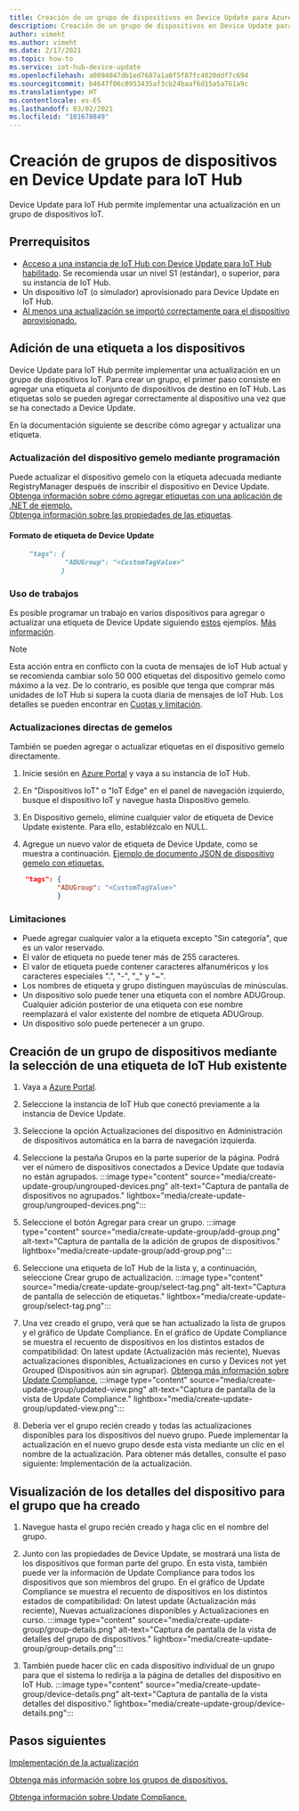 ```yaml
---
title: Creación de un grupo de dispositivos en Device Update para Azure IoT Hub | Microsoft Docs
description: Creación de un grupo de dispositivos en Device Update para Azure IoT Hub
author: vimeht
ms.author: vimeht
ms.date: 2/17/2021
ms.topic: how-to
ms.service: iot-hub-device-update
ms.openlocfilehash: a0894047db1ed7687a1a0f5f87fc4020ddf7c694
ms.sourcegitcommit: b4647f06c0953435af3cb24baaf6d15a5a761a9c
ms.translationtype: HT
ms.contentlocale: es-ES
ms.lasthandoff: 03/02/2021
ms.locfileid: "101678849"
---
```

# <a name="create-device-groups-in-device-update-for-iot-hub"></a>Creación de grupos de dispositivos en Device Update para IoT Hub
Device Update para IoT Hub permite implementar una actualización en un grupo de dispositivos IoT.

## <a name="prerequisites"></a>Prerrequisitos

* [Acceso a una instancia de IoT Hub con Device Update para IoT Hub habilitado](create-device-update-account.md). Se recomienda usar un nivel S1 (estándar), o superior, para su instancia de IoT Hub. 
* Un dispositivo IoT (o simulador) aprovisionado para Device Update en IoT Hub.
* [Al menos una actualización se importó correctamente para el dispositivo aprovisionado.](import-update.md)

## <a name="add-a-tag-to-your-devices"></a>Adición de una etiqueta a los dispositivos  

Device Update para IoT Hub permite implementar una actualización en un grupo de dispositivos IoT. Para crear un grupo, el primer paso consiste en agregar una etiqueta al conjunto de dispositivos de destino en IoT Hub. Las etiquetas solo se pueden agregar correctamente al dispositivo una vez que se ha conectado a Device Update.

En la documentación siguiente se describe cómo agregar y actualizar una etiqueta.

### <a name="programmatically-update-device-twin"></a>Actualización del dispositivo gemelo mediante programación

Puede actualizar el dispositivo gemelo con la etiqueta adecuada mediante RegistryManager después de inscribir el dispositivo en Device Update. 
[Obtenga información sobre cómo agregar etiquetas con una aplicación de .NET de ejemplo.](../iot-hub/iot-hub-csharp-csharp-twin-getstarted.md)  
[Obtenga información sobre las propiedades de las etiquetas](../iot-hub/iot-hub-devguide-device-twins.md#tags-and-properties-format).

#### <a name="device-update-tag-format"></a>Formato de etiqueta de Device Update

```markdown
     "tags": {
              "ADUGroup": "<CustomTagValue>"
             }
```

### <a name="using-jobs"></a>Uso de trabajos

Es posible programar un trabajo en varios dispositivos para agregar o actualizar una etiqueta de Device Update siguiendo [estos](../iot-hub/iot-hub-devguide-jobs.md) ejemplos. [Más información](../iot-hub/iot-hub-csharp-csharp-schedule-jobs.md).

  > [!NOTE] 
  > Esta acción entra en conflicto con la cuota de mensajes de IoT Hub actual y se recomienda cambiar solo 50 000 etiquetas del dispositivo gemelo como máximo a la vez. De lo contrario, es posible que tenga que comprar más unidades de IoT Hub si supera la cuota diaria de mensajes de IoT Hub. Los detalles se pueden encontrar en [Cuotas y limitación](../iot-hub/iot-hub-devguide-quotas-throttling.md#quotas-and-throttling).

### <a name="direct-twin-updates"></a>Actualizaciones directas de gemelos

También se pueden agregar o actualizar etiquetas en el dispositivo gemelo directamente.

1. Inicie sesión en [Azure Portal](https://portal.azure.com) y vaya a su instancia de IoT Hub.

2. En "Dispositivos IoT" o "IoT Edge" en el panel de navegación izquierdo, busque el dispositivo IoT y navegue hasta Dispositivo gemelo.

3. En Dispositivo gemelo, elimine cualquier valor de etiqueta de Device Update existente. Para ello, establézcalo en NULL.

4. Agregue un nuevo valor de etiqueta de Device Update, como se muestra a continuación. [Ejemplo de documento JSON de dispositivo gemelo con etiquetas.](../iot-hub/iot-hub-devguide-device-twins.md#device-twins)

```JSON
    "tags": {
            "ADUGroup": "<CustomTagValue>"
            }
```

### <a name="limitations"></a>Limitaciones

* Puede agregar cualquier valor a la etiqueta excepto "Sin categoría", que es un valor reservado.
* El valor de etiqueta no puede tener más de 255 caracteres.
* El valor de etiqueta puede contener caracteres alfanuméricos y los caracteres especiales ".", "-", "_" y "~".
* Los nombres de etiqueta y grupo distinguen mayúsculas de minúsculas.
* Un dispositivo solo puede tener una etiqueta con el nombre ADUGroup. Cualquier adición posterior de una etiqueta con ese nombre reemplazará el valor existente del nombre de etiqueta ADUGroup.
* Un dispositivo solo puede pertenecer a un grupo.

## <a name="create-a-device-group-by-selecting-an-existing-iot-hub-tag"></a>Creación de un grupo de dispositivos mediante la selección de una etiqueta de IoT Hub existente

1. Vaya a [Azure Portal](https://portal.azure.com).

2. Seleccione la instancia de IoT Hub que conectó previamente a la instancia de Device Update.

3. Seleccione la opción Actualizaciones del dispositivo en Administración de dispositivos automática en la barra de navegación izquierda.

4. Seleccione la pestaña Grupos en la parte superior de la página. Podrá ver el número de dispositivos conectados a Device Update que todavía no están agrupados.
   :::image type="content" source="media/create-update-group/ungrouped-devices.png" alt-text="Captura de pantalla de dispositivos no agrupados." lightbox="media/create-update-group/ungrouped-devices.png":::

5. Seleccione el botón Agregar para crear un grupo.
   :::image type="content" source="media/create-update-group/add-group.png" alt-text="Captura de pantalla de la adición de grupos de dispositivos." lightbox="media/create-update-group/add-group.png":::

6. Seleccione una etiqueta de IoT Hub de la lista y, a continuación, seleccione Crear grupo de actualización.
   :::image type="content" source="media/create-update-group/select-tag.png" alt-text="Captura de pantalla de selección de etiquetas." lightbox="media/create-update-group/select-tag.png":::

7. Una vez creado el grupo, verá que se han actualizado la lista de grupos y el gráfico de Update Compliance.  En el gráfico de Update Compliance se muestra el recuento de dispositivos en los distintos estados de compatibilidad: On latest update (Actualización más reciente), Nuevas actualizaciones disponibles, Actualizaciones en curso y Devices not yet Grouped (Dispositivos aún sin agrupar). [Obtenga más información sobre Update Compliance.](device-update-compliance.md)
   :::image type="content" source="media/create-update-group/updated-view.png" alt-text="Captura de pantalla de la vista de Update Compliance." lightbox="media/create-update-group/updated-view.png":::

8. Debería ver el grupo recién creado y todas las actualizaciones disponibles para los dispositivos del nuevo grupo. Puede implementar la actualización en el nuevo grupo desde esta vista mediante un clic en el nombre de la actualización. Para obtener más detalles, consulte el paso siguiente: Implementación de la actualización.

## <a name="view-device-details-for-the-group-you-created"></a>Visualización de los detalles del dispositivo para el grupo que ha creado

1. Navegue hasta el grupo recién creado y haga clic en el nombre del grupo.

2. Junto con las propiedades de Device Update, se mostrará una lista de los dispositivos que forman parte del grupo. En esta vista, también puede ver la información de Update Compliance para todos los dispositivos que son miembros del grupo. En el gráfico de Update Compliance se muestra el recuento de dispositivos en los distintos estados de compatibilidad: On latest update (Actualización más reciente), Nuevas actualizaciones disponibles y Actualizaciones en curso.
   :::image type="content" source="media/create-update-group/group-details.png" alt-text="Captura de pantalla de la vista de detalles del grupo de dispositivos." lightbox="media/create-update-group/group-details.png":::

3. También puede hacer clic en cada dispositivo individual de un grupo para que el sistema lo redirija a la página de detalles del dispositivo en IoT Hub.
   :::image type="content" source="media/create-update-group/device-details.png" alt-text="Captura de pantalla de la vista detalles del dispositivo." lightbox="media/create-update-group/device-details.png":::

## <a name="next-steps"></a>Pasos siguientes 

[Implementación de la actualización](deploy-update.md)

[Obtenga más información sobre los grupos de dispositivos.](device-update-groups.md)

[Obtenga información sobre Update Compliance.](device-update-compliance.md)
